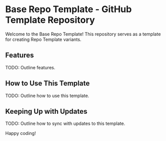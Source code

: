 # Base Repo Template - GitHub Template Repository

Welcome to the Base Repo Template! This repository serves as a template for creating Repo Template variants.

## Features
TODO: Outline features.

## How to Use This Template
TODO: Outline how to use this template.

## Keeping Up with Updates
TODO: Outline how to sync with updates to this template.

Happy coding!

<!-- ## Features
- Provides recommended GitHub repository file templates.
- Includes GitHub Actions for synching with Repo Template variants.

## How to Use This Template

1. **Create a New Repository**:
   - Click the "Use this template" button.
   - Provide a name and description for your new repository.

2. **Customize the Project**:
   - Replace placeholders in the `README.md` and other files:
     - `{{PROJECT_NAME}}` → Your project name.
     - `{{DESCRIPTION}}` → Your project description.

3. **Run the Setup Script** (Optional):
   - Run `./setup.sh` to automatically update placeholders and install dependencies.

4. **Get Started**:
   - Follow the instructions in the newly created `README.md`.

## Keeping Up with Updates
To sync your project with the latest changes in this template, follow [these instructions](#syncing-template-updates). -->

